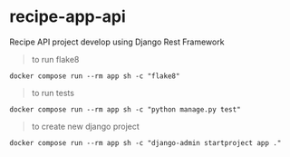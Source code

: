 # recipe-app-api
Recipe API project develop using Django Rest Framework

> to run flake8

```
docker compose run --rm app sh -c "flake8"
```

> to run tests

```
docker compose run --rm app sh -c "python manage.py test"
```

> to create new django project

```
docker compose run --rm app sh -c "django-admin startproject app ."
```
